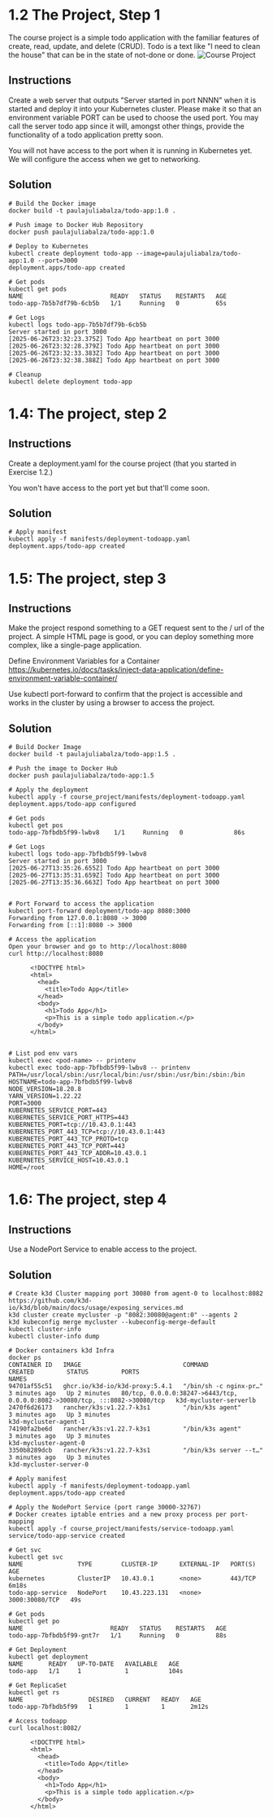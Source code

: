 # 1.2 The Project, Step 1
The course project is a simple todo application with the familiar features of create, read, update, and delete (CRUD). Todo is a text like "I need to clean the house" that can be in the state of not-done or done.
![Course Project](./course-project.png "Course Project")
## Instructions
Create a web server that outputs "Server started in port NNNN" when it is started and deploy it into your Kubernetes cluster. Please make it so that an environment variable PORT can be used to choose the used port. You may call the server todo app since it will, amongst other things, provide the functionality of a todo application pretty soon.

You will not have access to the port when it is running in Kubernetes yet. We will configure the access when we get to networking.

## Solution
```
# Build the Docker image 
docker build -t paulajuliabalza/todo-app:1.0 .

# Push image to Docker Hub Repository
docker push paulajuliabalza/todo-app:1.0

# Deploy to Kubernetes
kubectl create deployment todo-app --image=paulajuliabalza/todo-app:1.0 --port=3000
deployment.apps/todo-app created

# Get pods
kubectl get pods
NAME                        READY   STATUS    RESTARTS   AGE
todo-app-7b5b7df79b-6cb5b   1/1     Running   0          65s

# Get Logs
kubectl logs todo-app-7b5b7df79b-6cb5b
Server started in port 3000
[2025-06-26T23:32:23.375Z] Todo App heartbeat on port 3000
[2025-06-26T23:32:28.379Z] Todo App heartbeat on port 3000
[2025-06-26T23:32:33.383Z] Todo App heartbeat on port 3000
[2025-06-26T23:32:38.388Z] Todo App heartbeat on port 3000

# Cleanup
kubectl delete deployment todo-app
```

# 1.4: The project, step 2

## Instructions
Create a deployment.yaml for the course project (that you started in Exercise 1.2.)

You won't have access to the port yet but that'll come soon.

## Solution
```
# Apply manifest
kubectl apply -f manifests/deployment-todoapp.yaml
deployment.apps/todo-app created

```

# 1.5: The project, step 3

## Instructions
Make the project respond something to a GET request sent to the / url of the project. A simple HTML page is good, or you can deploy something more complex, like a single-page application.

Define Environment Variables for a Container
https://kubernetes.io/docs/tasks/inject-data-application/define-environment-variable-container/ 

Use kubectl port-forward to confirm that the project is accessible and works in the cluster by using a browser to access the project.

## Solution
```
# Build Docker Image
docker build -t paulajuliabalza/todo-app:1.5 .

# Push the image to Docker Hub
docker push paulajuliabalza/todo-app:1.5

# Apply the deployment
kubectl apply -f course_project/manifests/deployment-todoapp.yaml
deployment.apps/todo-app configured

# Get pods
kubectl get pos
todo-app-7bfbdb5f99-lwbv8    1/1     Running   0              86s

# Get Logs
kubectl logs todo-app-7bfbdb5f99-lwbv8
Server started in port 3000
[2025-06-27T13:35:26.655Z] Todo App heartbeat on port 3000
[2025-06-27T13:35:31.659Z] Todo App heartbeat on port 3000
[2025-06-27T13:35:36.663Z] Todo App heartbeat on port 3000


# Port Forward to access the application
kubectl port-forward deployment/todo-app 8080:3000
Forwarding from 127.0.0.1:8080 -> 3000
Forwarding from [::1]:8080 -> 3000

# Access the application
Open your browser and go to http://localhost:8080 
curl http://localhost:8080

      <!DOCTYPE html>
      <html>
        <head>
          <title>Todo App</title>
        </head>
        <body>
          <h1>Todo App</h1>
          <p>This is a simple todo application.</p>
        </body>
      </html>


# List pod env vars
kubectl exec <pod-name> -- printenv
kubectl exec todo-app-7bfbdb5f99-lwbv8 -- printenv
PATH=/usr/local/sbin:/usr/local/bin:/usr/sbin:/usr/bin:/sbin:/bin
HOSTNAME=todo-app-7bfbdb5f99-lwbv8
NODE_VERSION=18.20.8
YARN_VERSION=1.22.22
PORT=3000
KUBERNETES_SERVICE_PORT=443
KUBERNETES_SERVICE_PORT_HTTPS=443
KUBERNETES_PORT=tcp://10.43.0.1:443
KUBERNETES_PORT_443_TCP=tcp://10.43.0.1:443
KUBERNETES_PORT_443_TCP_PROTO=tcp
KUBERNETES_PORT_443_TCP_PORT=443
KUBERNETES_PORT_443_TCP_ADDR=10.43.0.1
KUBERNETES_SERVICE_HOST=10.43.0.1
HOME=/root

```

# 1.6: The project, step 4

## Instructions
Use a NodePort Service to enable access to the project.

## Solution
```
# Create k3d Cluster mapping port 30080 from agent-0 to localhost:8082
https://github.com/k3d-io/k3d/blob/main/docs/usage/exposing_services.md
k3d cluster create mycluster -p "8082:30080@agent:0" --agents 2
k3d kubeconfig merge mycluster --kubeconfig-merge-default
kubectl cluster-info
kubectl cluster-info dump

# Docker containers k3d Infra
docker ps
CONTAINER ID   IMAGE                            COMMAND                  CREATED         STATUS         PORTS                                                                          NAMES
94701af55c51   ghcr.io/k3d-io/k3d-proxy:5.4.1   "/bin/sh -c nginx-pr…"   3 minutes ago   Up 2 minutes   80/tcp, 0.0.0.0:38247->6443/tcp, 0.0.0.0:8082->30080/tcp, :::8082->30080/tcp   k3d-mycluster-serverlb
2470f6d26173   rancher/k3s:v1.22.7-k3s1         "/bin/k3s agent"         3 minutes ago   Up 3 minutes                                                                                  k3d-mycluster-agent-1
74190fa2be6d   rancher/k3s:v1.22.7-k3s1         "/bin/k3s agent"         3 minutes ago   Up 3 minutes                                                                                  k3d-mycluster-agent-0
3350b8289dcb   rancher/k3s:v1.22.7-k3s1         "/bin/k3s server --t…"   3 minutes ago   Up 3 minutes                                                                                  k3d-mycluster-server-0

# Apply manifest
kubectl apply -f manifests/deployment-todoapp.yaml
deployment.apps/todo-app created

# Apply the NodePort Service (port range 30000-32767)
# Docker creates iptable entries and a new proxy process per port-mapping
kubectl apply -f course_project/manifests/service-todoapp.yaml
service/todo-app-service created

# Get svc
kubectl get svc
NAME               TYPE        CLUSTER-IP      EXTERNAL-IP   PORT(S)          AGE
kubernetes         ClusterIP   10.43.0.1       <none>        443/TCP          6m18s
todo-app-service   NodePort    10.43.223.131   <none>        3000:30080/TCP   49s

# Get pods
kubectl get po
NAME                        READY   STATUS    RESTARTS   AGE
todo-app-7bfbdb5f99-gnt7r   1/1     Running   0          88s

# Get Deployment
kubectl get deployment
NAME       READY   UP-TO-DATE   AVAILABLE   AGE
todo-app   1/1     1            1           104s

# Get ReplicaSet
kubectl get rs
NAME                  DESIRED   CURRENT   READY   AGE
todo-app-7bfbdb5f99   1         1         1       2m12s

# Access todoapp
curl localhost:8082/

      <!DOCTYPE html>
      <html>
        <head>
          <title>Todo App</title>
        </head>
        <body>
          <h1>Todo App</h1>
          <p>This is a simple todo application.</p>
        </body>
      </html>

```
